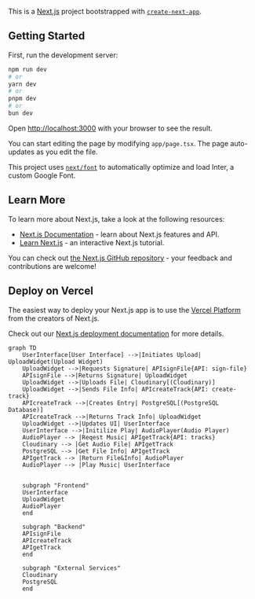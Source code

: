 This is a [Next.js](https://nextjs.org/) project bootstrapped with [`create-next-app`](https://github.com/vercel/next.js/tree/canary/packages/create-next-app).

## Getting Started

First, run the development server:

```bash
npm run dev
# or
yarn dev
# or
pnpm dev
# or
bun dev
```

Open [http://localhost:3000](http://localhost:3000) with your browser to see the result.

You can start editing the page by modifying `app/page.tsx`. The page auto-updates as you edit the file.

This project uses [`next/font`](https://nextjs.org/docs/basic-features/font-optimization) to automatically optimize and load Inter, a custom Google Font.

## Learn More

To learn more about Next.js, take a look at the following resources:

- [Next.js Documentation](https://nextjs.org/docs) - learn about Next.js features and API.
- [Learn Next.js](https://nextjs.org/learn) - an interactive Next.js tutorial.

You can check out [the Next.js GitHub repository](https://github.com/vercel/next.js/) - your feedback and contributions are welcome!

## Deploy on Vercel

The easiest way to deploy your Next.js app is to use the [Vercel Platform](https://vercel.com/new?utm_medium=default-template&filter=next.js&utm_source=create-next-app&utm_campaign=create-next-app-readme) from the creators of Next.js.

Check out our [Next.js deployment documentation](https://nextjs.org/docs/deployment) for more details.


```mermaid
graph TD
    UserInterface[User Interface] -->|Initiates Upload| UploadWidget(Upload Widget)
    UploadWidget -->|Requests Signature| APIsignFile{API: sign-file}
    APIsignFile -->|Returns Signature| UploadWidget
    UploadWidget -->|Uploads File| Cloudinary[(Cloudinary)]
    UploadWidget -->|Sends File Info| APIcreateTrack{API: create-track}
    APIcreateTrack -->|Creates Entry| PostgreSQL[(PostgreSQL Database)]
    APIcreateTrack -->|Returns Track Info| UploadWidget
    UploadWidget -->|Updates UI| UserInterface
    UserInterface -->|Initilize Play| AudioPlayer(Audio Player)
    AudioPlayer --> |Reqest Music| APIgetTrack{API: tracks}
    Cloudinary --> |Get Audio File| APIgetTrack
    PostgreSQL --> |Get File Info| APIgetTrack
    APIgetTrack --> |Return File&Info| AudioPlayer
    AudioPlayer --> |Play Music| UserInterface
    

    subgraph "Frontend"
    UserInterface
    UploadWidget
    AudioPlayer
    end

    subgraph "Backend"
    APIsignFile
    APIcreateTrack
    APIgetTrack
    end

    subgraph "External Services"
    Cloudinary
    PostgreSQL
    end

```
